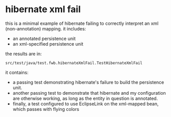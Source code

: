 # hibernate xml fail

this is a minimal example of hibernate failing to correctly interpret an xml (non-annotation) mapping.
it includes:
* an annotated persistence unit
* an xml-specified persistence unit

the results are in:

	src/test/java/test.fwb.hibernateXmlFail.TestHibernateXmlFail

it contains:
*	a passing test demonstrating hibernate's failure to build the persistence unit.
*	another passing test to demonstrate that
	hibernate and my configuration are otherwise working,
	as long as the entity in question is annotated.
*	finally, a test configured to use EclipseLink on the xml-mapped bean,
	which passes with flying colors
